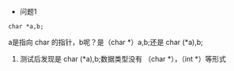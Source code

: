 * 问题1
```
char *a,b;
```
a是指向 char 的指针，b呢？是（char *）a,b;还是 char (*a),b;
1. 测试后发现是 char (*a),b;数据类型没有 （char *），（int *）等形式